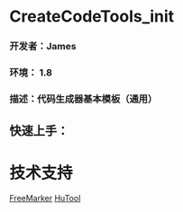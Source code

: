 # CreateCodeTools_init

### 开发者：James
### 环境： 1.8
### 描述：代码生成器基本模板（通用）

## 快速上手：
  
# 技术支持
[FreeMarker](https://freemarker.apache.org/)
[HuTool](https://www.hutool.cn/)

  
